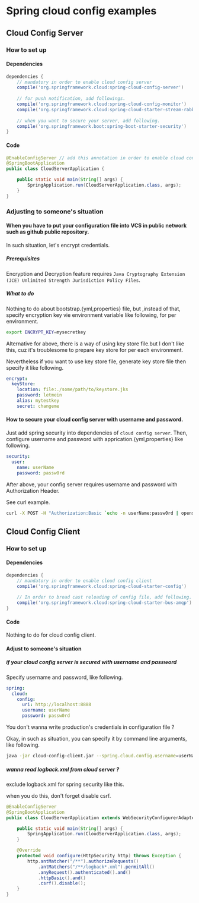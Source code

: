 # Spring cloud config examples
## Cloud Config Server
### How to set up
#### Dependencies
```groovy
dependencies {
    // mandatory in order to enable cloud config server
    compile('org.springframework.cloud:spring-cloud-config-server')
    
    // for push notification, add followings.
    compile('org.springframework.cloud:spring-cloud-config-monitor')
    compile('org.springframework.cloud:spring-cloud-starter-stream-rabbit') // maybe this is minimum configuration for monitor, including starter-config-bus-amqp is also okay though.
    
    // when you want to secure your server, add following.
    compile('org.springframework.boot:spring-boot-starter-security')
}
```

#### Code
```java
@EnableConfigServer // add this annotation in order to enable cloud config server
@SpringBootApplication
public class CloudServerApplication {

    public static void main(String[] args) {
        SpringApplication.run(CloudServerApplication.class, args);
    }
}
```

### Adjusting to someone's situation 
#### When you have to put your configuration file into VCS in public network such as github public repository.
In such situation, let's encrypt credentials.

##### Prerequisites
Encryption and Decryption feature requires `Java Cryptography Extension (JCE) Unlimited Strength Jurisdiction Policy Files`.

##### What to do
Nothing to do about bootstrap.{yml,properties} file, but ,instead of that, specify encryption key vie environment variable like following, for per environment.

```bash
export ENCRYPT_KEY=mysecretkey
```

Alternative for above, there is a way of using key store file.but I don't like this, cuz it's troublesome to prepare key store for per each environment.

Nevertheless if you want to use key store file, generate key store file then specify it like following.

```yml
encrypt:
  keyStore:
    location: file:./some/path/to/keystore.jks
    password: letmein
    alias: mytestkey
    secret: changeme
```  

#### How to secure your cloud config server with username and password.
Just add spring security into dependencies of `cloud config server`.
Then, configure username and password with apprication.{yml,properties} like following.

```yml
security:
  user:
    name: userName
    password: passw0rd
``` 

After above, your config server requires username and password with Authorization Header.

See curl example.

```bash
curl -X POST -H "Authorization:Basic `echo -n userName:passw0rd | openssl enc -e -base64`" http://localhost:8888/monitor -d "path=cloudClient"
```

## Cloud Config Client
### How to set up
#### Dependencies
```groovy
dependencies {
    // mandatory in order to enable cloud config client
    compile('org.springframework.cloud:spring-cloud-starter-config')
    
    // In order to broad cast reloading of config file, add following.
    compile('org.springframework.cloud:spring-cloud-starter-bus-amqp')
}
```

#### Code
Nothing to do for cloud config client.

#### Adjust to someone's situation
##### if your cloud config server is secured with username and password
Specify username and password, like following.
```yml
spring:
  cloud:
    config:
      uri: http://localhost:8888
      username: userName
      password: passw0rd
```

You don't wanna write production's credentials in configuration file ?

Okay, in such as situation, you can specify it by command line arguments, like following.

```bash
java -jar cloud-config-client.jar --spring.cloud.config.username=userName --spring.cloud.config.password=passw0rd
```

##### wanna read logback.xml from cloud server ?
exclude logback.xml for spring security like this.

when you do this, don't forget disable csrf. 

```java
@EnableConfigServer
@SpringBootApplication
public class CloudServerApplication extends WebSecurityConfigurerAdapter {

    public static void main(String[] args) {
        SpringApplication.run(CloudServerApplication.class, args);
    }

    @Override
    protected void configure(HttpSecurity http) throws Exception {
        http.antMatcher("/**").authorizeRequests()
            .antMatchers("/**/logback*.xml").permitAll()
            .anyRequest().authenticated().and()
            .httpBasic().and()
            .csrf().disable();
    }
}
```
